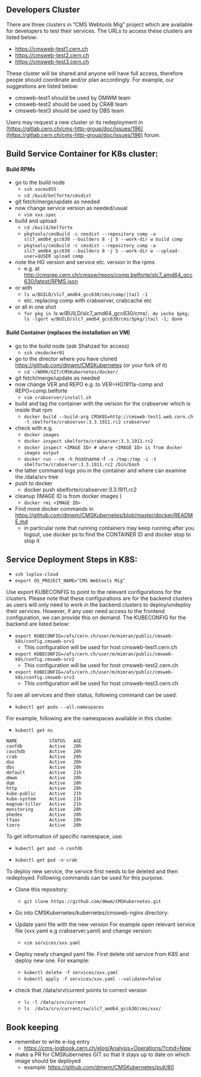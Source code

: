 ## Developers Cluster

There are three clusters in “CMS Webtools Mig” project which are available for developers to test their services. The URLs to access these clusters are listed below:

- https://cmsweb-test1.cern.ch
- https://cmsweb-test2.cern.ch
- https://cmsweb-test3.cern.ch

These cluster will be shared and anyone will have full access, therefore people should coordinate and/or plan accordingly. 
For example, our suggestions are listed below:

- cmsweb-test1 should be used by DMWM team
- cmsweb-test2 should be used by CRAB team
- cmsweb-test3 should be used by DBS team

Users may request a new cluster or its redeployment in [https://gitlab.cern.ch/cms-http-group/doc/issues/196](https://gitlab.cern.ch/cms-http-group/doc/issues/196) forum. 

## Build Service Container for K8s cluster:

#### Build RPMs
- go to the build node
   - `ssh vocms055`
   - `cd /buid/belforte/cmsdist`
- git fetch/merge/update as needed
- now change service version as needed/usual
   - `vim xxx.spec`
- build and upload
   - `cd /build/belforte`
   - `pkgtools/cmsBuild -c cmsdist --repository comp -a slc7_amd64_gcc630 --builders 8 -j 5 --work-dir w build comp`
   - `pkgtools/cmsBuild -c cmsdist --repository comp -a slc7_amd64_gcc630 --builders 8 -j 5 --work-dir w --upload-user=$USER upload comp`
- note the HG version and service etc. version in the rpms
   - e.g. at http://cmsrep.cern.ch/cmssw/repos/comp.belforte/slc7_amd64_gcc630/latest/RPMS.json
- or with
   - `ls w/BUILD/slc7_amd64_gcc630/cms/comp/|tail -1`
   - etc. replacing comp with crabserver, crabcache etc
- or all in one shot
   - `for pkg in `ls w/BUILD/slc7_amd64_gcc630/cms/`; do iecho $pkg; ls -lgort w/BUILD/slc7_amd64_gcc630/cms/$pkg/|tail -1; done`

#### Build Container (replaces the installation on VM)
- go to the build node (ask Shahzad for access)
   - `ssh cmsdocker01`
- go to the director where you have cloned https://github.com/dmwm/CMSKubernetes (or your fork of it)
   - `cd ~/WORK/GIT/CMSKubernetes/docker/`
- git fetch/merge/update as needed
- now change VER and REPO e.g .to VER=HG1911a-comp and REPO=comp.belforte
   - `vim crabserver/install.sh`
- build and tag the container with the version for the crabserver which is inside that rpm
   - `docker build --build-arg CMSK8S=http://cmsweb-test1.web.cern.ch -t sbelforte/crabserver:3.3.1911.rc2 crabserver`
- check with e.g.
   - `docker images`
   - `docker inspect sbelforte/crabserver:3.3.1911.rc2`
   - `docker inspect <IMAGE ID> # where <IMAGE ID> is from docker images output`
   - `docker run --rm -h `hostname -f` -v /tmp:/tmp -i -t sbelforte/crabserver:3.3.1911.rc2 /bin/bash`
- the latter command logs you in the container and where can examine the /data/srv tree
- push to docker
   - docker push sbelforte/crabserver:3.3.1911.rc2
- cleanup (IMAGE ID is from docker images )
   - `docker rmi <IMAGE ID>`
- Find more docker commands in https://github.com/dmwm/CMSKubernetes/blob/master/docker/README.md
   - in particular note that running containers may keep running after you logout, use docker ps to find the CONTAINER ID and docker stop <CONTAINER ID> to stop it
   
## Service Deployment Steps in K8S:

- `ssh lxplus-cloud`
- `export OS_PROJECT_NAME="CMS Webtools Mig"`

Use export KUBECONFIG to point to the relevant configurations for the clusters. Please note that these configurations are for the backend clusters as users will only need to work in the backend clusters to deploy/undeploy their services. However, if any user need access to the frontend configuration, we can provide this on demand. The KUBECONFIG for the backend are listed below:  

- `export KUBECONFIG=/afs/cern.ch/user/m/mimran/public/cmsweb-k8s/config.cmsweb-srv1`
   - This configuration will be used for host cmsweb-test1.cern.ch
- `export KUBECONFIG=/afs/cern.ch/user/m/mimran/public/cmsweb-k8s/config.cmsweb-srv2`
   - This configuration will be used for host cmsweb-test2.cern.ch
- `export KUBECONFIG=/afs/cern.ch/user/m/mimran/public/cmsweb-k8s/config.cmsweb-srv3`
   - This configuration will be used for host cmsweb-test3.cern.ch

To see all services and their status, following command can be used:
   - `kubectl get pods --all-namespaces`

For example, following are the namespaces available in this cluster. 

   - `kubectl get ns`
```
NAME            STATUS   AGE
confdb          Active   20h
couchdb         Active   20h
crab            Active   20h
das             Active   20h
dbs             Active   20h
default         Active   21h
dmwm            Active   20h
dqm             Active   20h
http            Active   20h
kube-public     Active   21h
kube-system     Active   21h
magnum-tiller   Active   21h
monitoring      Active   20h
phedex          Active   20h
tfaas           Active   20h
tzero           Active   20h
```
To get information of specific namespace, use:

   - `kubectl get pod -n confdb`

   - `kubectl get pod -n crab`

To deploy new service, the service first needs to be deleted and then redeployed. Following commands can be used for this purpose. 
- Clone this repository:

   - `git clone https://github.com/dmwm/CMSKubernetes.git`

- Go into CMSKubernetes/kubernetes/cmsweb-nginx directory:

- Update yaml file with the new version For example open relevant service file (xxx.yaml e.g crabserver.yaml) and change version:
   - `vim services/xxx.yaml`

- Deploy newly changed yaml file. First delete old service from K8S and deploy new one. For example: 

   - `kubectl delete -f services/xxx.yaml`
   - `kubectl apply -f services/xxx.yaml --validate=false`

- check that /data/srv/current points to correct version
   - `ls -l /data/srv/current`
   - `ls  /data/srv/current/sw/slc7_amd64_gcc630/cms/xxx/`
   
## Book keeping

- remember to write e-log entry
   - https://cms-logbook.cern.ch/elog/Analysis+Operations/?cmd=New
- make a PR for CMSKubernetes GIT so that it stays up to date on which image should be deployed
   - example: https://github.com/dmwm/CMSKubernetes/pull/80

